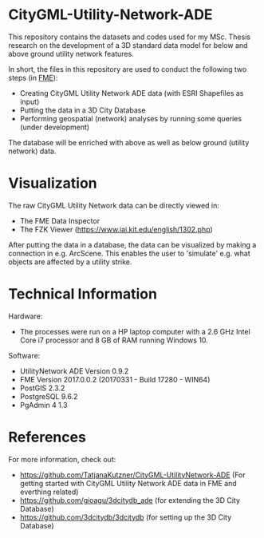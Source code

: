 # CityGML-Utility-Network-ADE
This repository contains the datasets and codes used for my MSc. Thesis research on the development of a 3D standard data model for below and above ground utility network features.

In short, the files in this repository are used to conduct the following two steps (in [FME](https://www.safe.com/)):
- Creating CityGML Utility Network ADE data (with ESRI Shapefiles as input)
- Putting the data in a 3D City Database
- Performing geospatial (network) analyses by running some queries (under development)

The database will be enriched with above as well as below ground (utility network) data.

# Visualization
The raw CityGML Utility Network data can be directly viewed in:
- The FME Data Inspector
- The FZK Viewer (https://www.iai.kit.edu/english/1302.php)

After putting the data in a database, the data can be visualized by making a connection in e.g. ArcScene. This enables the user to 'simulate' e.g. what objects are affected by a utility strike.

# Technical Information
Hardware:
- The processes were run on a HP laptop computer with a 2.6 GHz Intel Core i7 processor and 8 GB of RAM running Windows 10.

Software:
- UtilityNetwork ADE Version 0.9.2
- FME Version 2017.0.0.2 (20170331 - Build 17280 - WIN64)
- PostGIS 2.3.2
- PostgreSQL 9.6.2
- PgAdmin 4 1.3

# References
For more information, check out:
- https://github.com/TatjanaKutzner/CityGML-UtilityNetwork-ADE (For getting started with CityGML Utility Network ADE data in FME and everthing related)
- https://github.com/gioagu/3dcitydb_ade (for extending the 3D City Database)
- https://github.com/3dcitydb/3dcitydb (for setting up the 3D City Database)
